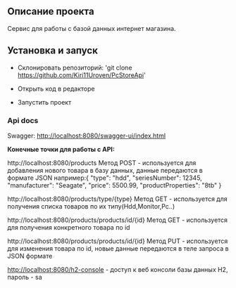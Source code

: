 **Описание проекта** 
---


Сервис для работы с базой данных интернет магазина.

## **Установка и запуск** 

- Склонировать репозиторий: 'git clone https://github.com/Kiri11Uroven/PcStoreApi'

- Открыть код в редакторе

- Запустить проект

### **Api docs** 
Swagger: [http://localhost:8080/swagger-ui/index.html](http://localhost:8080/swagger-ui/index.html)

**Конечные точки для работы с API:** 

http://localhost:8080/products Метод POST - используется для добавления нового товара в базу данных, данные передаются в формате JSON 
например:{
  "type": "hdd",
  "seriesNumber": 12345,
  "manufacturer": "Seagate",
  "price": 5500.99,
  "productProperties": "8tb"
}

http://localhost:8080/products/type/{type} Метод GET - используется для получения списка товаров по их типу(Hdd,Monitor,Pc..)

http://localhost:8080/products/products/id/{id} Метод GET - используется для получения конкретного товара по id

http://localhost:8080/products/products/id/{id} Метод PUT - используется для изменения товара по id, новые данные передаются в теле запроса в JSON формате

[http://localhost:8080/h2-console](http://localhost:8080/h2-console
) - доступ к веб консоли базы данных H2, пароль - sa
